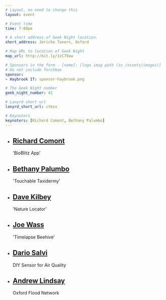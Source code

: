 ```yaml
---
# Layout, no need to change this
layout: event

# Event time
time: 7:00pm

# A short address of Geek Night location. 
short_address: Jericho Tavern, Oxford

# Map URL to location of Geek Night
map_url: http://bit.ly/1zC79aw

# Sponsors in the form - [name]: [logo imag path (in /assets/images)]
# Do not include Torchbox
sponsor:
- Haybrook IT: sponsor-haybrook.png

# The Geek Night number
geek_night_number: 41

# Lanyrd short url
lanyrd_short_url: ctkzx

# Keynoters
keynoters: [Richard Comont, Bethany Palumbo]
---
```


<ul class="keynotes">
    <li itemprop="performer" itemscope="itemscope" itemtype="http://schema.org/Person">
        <a href="http://www.gardenbioblitz.org/gardenbioblitz_gbb.htm"><h2 itemprop="name">Richard Comont</h2></a>
        <p>'BioBlitz App'</p>
        <!--
        <div class="downloads">
            <a href="/">Slides</a>
        </div> -->
    </li>
    <li itemprop="performer" itemscope="itemscope" itemtype="http://schema.org/Person">
        <a href="http://morethanadodo.com/"><h2 itemprop="name">Bethany Palumbo</h2></a>
        <p>'Touchable Taxidermy'</p>
        <!--
        <div class="downloads">
            <a href="/">Slides</a>
        </div> -->
    </li>

</ul>

<ul class="microslots">
    <li itemprop="performer" itemscope="itemscope" itemtype="http://schema.org/Person">
        <a href="http://naturelocator.org" itemprop="url"><h2 itemprop="name">Dave Kilbey</h2></a>
        <p>'Nature Locator'</p>
    </li>
    <li itemprop="performer" itemscope="itemscope" itemtype="http://schema.org/Person">
        <a href="http://timelapsebeehive.com/" itemprop="url"><h2 itemprop="name">Joe Wass</h2></a>
        <p>'Timelapse Beehive'</p>
    </li>
    <li itemprop="performer" itemscope="itemscope" itemtype="http://schema.org/Person">
        <a href="" itemprop="url"><h2 itemprop="name">Dario Salvi</h2></a>
        <p>DIY Sensor for Air Quality</p>
    </li>
    <li itemprop="performer" itemscope="itemscope" itemtype="http://schema.org/Person">
        <a href="http://blog.thiseldo.co.uk" itemprop="url"><h2 itemprop="name">Andrew Lindsay</h2></a>
        <p>Oxford Flood Network</p>
    </li>
</ul>


